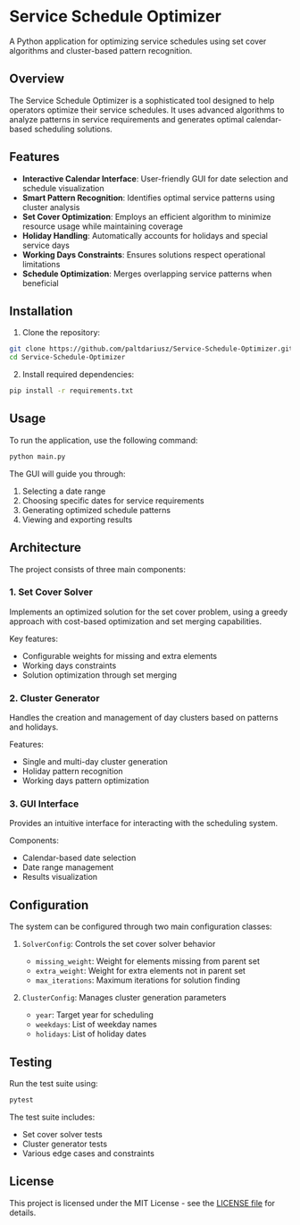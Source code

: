 # Service Schedule Optimizer

A Python application for optimizing service schedules using set cover algorithms and cluster-based pattern recognition.

## Overview

The Service Schedule Optimizer is a sophisticated tool designed to help operators optimize their service schedules. It uses advanced algorithms to analyze patterns in service requirements and generates optimal calendar-based scheduling solutions.

## Features

- **Interactive Calendar Interface**: User-friendly GUI for date selection and schedule visualization
- **Smart Pattern Recognition**: Identifies optimal service patterns using cluster analysis
- **Set Cover Optimization**: Employs an efficient algorithm to minimize resource usage while maintaining coverage
- **Holiday Handling**: Automatically accounts for holidays and special service days
- **Working Days Constraints**: Ensures solutions respect operational limitations
- **Schedule Optimization**: Merges overlapping service patterns when beneficial

## Installation

1. Clone the repository:
```bash
git clone https://github.com/paltdariusz/Service-Schedule-Optimizer.git
cd Service-Schedule-Optimizer
```
2. Install required dependencies:
```bash
pip install -r requirements.txt
```

## Usage

To run the application, use the following command:
```bash
python main.py
```
The GUI will guide you through:
1. Selecting a date range
2. Choosing specific dates for service requirements
3. Generating optimized schedule patterns
4. Viewing and exporting results

## Architecture

The project consists of three main components:

### 1. Set Cover Solver
Implements an optimized solution for the set cover problem, using a greedy approach with cost-based optimization and set merging capabilities.

Key features:
- Configurable weights for missing and extra elements
- Working days constraints
- Solution optimization through set merging

### 2. Cluster Generator
Handles the creation and management of day clusters based on patterns and holidays.

Features:
- Single and multi-day cluster generation
- Holiday pattern recognition
- Working days pattern optimization

### 3. GUI Interface
Provides an intuitive interface for interacting with the scheduling system.

Components:
- Calendar-based date selection
- Date range management
- Results visualization

## Configuration

The system can be configured through two main configuration classes:

1. `SolverConfig`: Controls the set cover solver behavior
   - `missing_weight`: Weight for elements missing from parent set
   - `extra_weight`: Weight for extra elements not in parent set
   - `max_iterations`: Maximum iterations for solution finding

2. `ClusterConfig`: Manages cluster generation parameters
   - `year`: Target year for scheduling
   - `weekdays`: List of weekday names
   - `holidays`: List of holiday dates

## Testing

Run the test suite using:
```bash
pytest
```
The test suite includes:
- Set cover solver tests
- Cluster generator tests
- Various edge cases and constraints


## License

This project is licensed under the MIT License - see the [LICENSE file](LICENSE) for details.